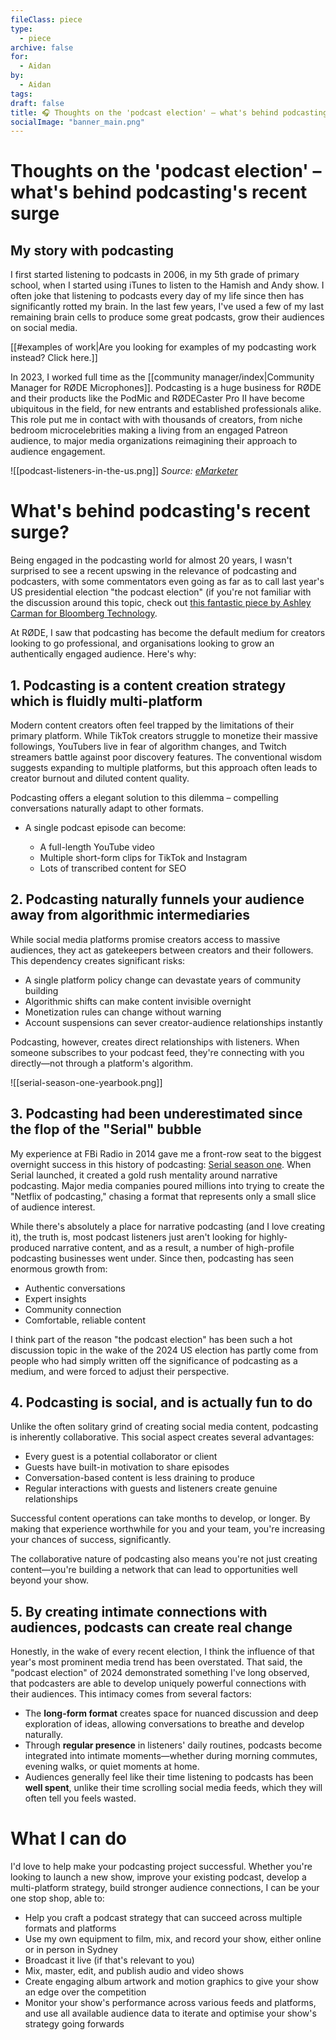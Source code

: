 ```yaml
---
fileClass: piece
type:
  - piece
archive: false
for:
  - Aidan
by:
  - Aidan
tags: 
draft: false
title: 🎧 Thoughts on the 'podcast election' – what's behind podcasting's recent surge?
socialImage: "banner_main.png"
---
```


# Thoughts on the 'podcast election' – what's behind podcasting's recent surge

## My story with podcasting

I first started listening to podcasts in 2006, in my 5th grade of primary school, when I started using iTunes to listen to the Hamish and Andy show. I often joke that listening to podcasts every day of my life since then has significantly rotted my brain. In the last few years, I've used a few of my last remaining brain cells to produce some great podcasts, grow their audiences on social media.

[[#examples of work|Are you looking for examples of my podcasting work instead? Click here.]] 

In 2023, I worked full time as the [[community manager/index|Community Manager for RØDE Microphones]]. Podcasting is a huge business for RØDE and their products like the PodMic and RØDECaster Pro II have become ubiquitous in the field, for new entrants and established professionals alike. This role put me in contact with with thousands of creators, from niche bedroom microcelebrities making a living from an engaged Patreon audience, to major media organizations reimagining their approach to audience engagement.  

![[podcast-listeners-in-the-us.png]]
*Source: [eMarketer](https://www.emarketer.com/content/global-podcast-listeners-forecast-2023)*

# What's behind podcasting's recent surge?

Being engaged in the podcasting world for almost 20 years, I wasn't surprised to see a recent upswing in the relevance of podcasting and podcasters, with some commentators even going as far as to call last year's US presidential election "the podcast election" (if you're not familiar with the discussion around this topic, check out [this fantastic piece by Ashley Carman for Bloomberg Technology](https://www.bloomberg.com/graphics/2025-youtube-podcast-men-for-trump/?accessToken=eyJhbGciOiJIUzI1NiIsInR5cCI6IkpXVCJ9.eyJzb3VyY2UiOiJTdWJzY3JpYmVyR2lmdGVkQXJ0aWNsZSIsImlhdCI6MTczNzU1Nzk2OCwiZXhwIjoxNzM4MTYyNzY4LCJhcnRpY2xlSWQiOiJTUUhRVDFUMEcxS1cwMCIsImJjb25uZWN0SWQiOiI2RjVFRDg4M0RCMDU0QUQwODc0QTE3MUNBOEI0MUY5NSJ9.Ag8Pgj7gV4exK7dyHbq0o11UKpSWK4P-LZaDOs_7iHc). 

At RØDE, I saw that podcasting has become the default medium for creators looking to go professional, and organisations looking to grow an authentically engaged audience. Here's why:

## 1. Podcasting is a content creation strategy which is fluidly multi-platform

Modern content creators often feel trapped by the limitations of their primary platform. While TikTok creators struggle to monetize their massive followings, YouTubers live in fear of algorithm changes, and Twitch streamers battle against poor discovery features. The conventional wisdom suggests expanding to multiple platforms, but this approach often leads to creator burnout and diluted content quality.

Podcasting offers a elegant solution to this dilemma – compelling conversations naturally adapt to other formats. 

- A single podcast episode can become:
    
    - A full-length YouTube video
    - Multiple short-form clips for TikTok and Instagram
    - Lots of transcribed content for SEO

## 2. Podcasting naturally funnels your audience away from algorithmic intermediaries

While social media platforms promise creators access to massive audiences, they act as gatekeepers between creators and their followers. This dependency creates significant risks:

- A single platform policy change can devastate years of community building
- Algorithmic shifts can make content invisible overnight
- Monetization rules can change without warning
- Account suspensions can sever creator-audience relationships instantly

Podcasting, however, creates direct relationships with listeners. When someone subscribes to your podcast feed, they're connecting with you directly—not through a platform's algorithm. 

![[serial-season-one-yearbook.png]]

## 3. Podcasting had been underestimated since the flop of the "Serial" bubble

My experience at FBi Radio in 2014 gave me a front-row seat to the biggest overnight success in this history of podcasting: [Serial season one](https://serialpodcast.org/season-one/). When Serial launched, it created a gold rush mentality around narrative podcasting. Major media companies poured millions into trying to create the "Netflix of podcasting," chasing a format that represents only a small slice of audience interest.

While there's absolutely a place for narrative podcasting (and I love creating it), the truth is, most podcast listeners just aren't looking for highly-produced narrative content, and as a result, a number of high-profile podcasting businesses went under. Since then, podcasting has seen enormous growth from:

- Authentic conversations
- Expert insights
- Community connection
- Comfortable, reliable content

I think part of the reason "the podcast election" has been such a hot discussion topic in the wake of the 2024 US election has partly come from people who had simply written off the significance of podcasting as a medium, and were forced to adjust their perspective.

## 4. Podcasting is social, and is actually fun to do

Unlike the often solitary grind of creating social media content, podcasting is inherently collaborative. This social aspect creates several advantages:

- Every guest is a potential collaborator or client
- Guests have built-in motivation to share episodes
- Conversation-based content is less draining to produce
- Regular interactions with guests and listeners create genuine relationships

Successful content operations can take months to develop, or longer. By making that experience worthwhile for you and your team, you're increasing your chances of success, significantly.

The collaborative nature of podcasting also means you're not just creating content—you're building a network that can lead to opportunities well beyond your show.

## 5. By creating intimate connections with audiences, podcasts can create real change

Honestly, in the wake of every recent election, I think the influence of that year's most prominent media trend has been overstated. That said, the "podcast election" of 2024 demonstrated something I've long observed, that podcasters are able to develop uniquely powerful connections with their audiences. This intimacy comes from several factors:

- The **long-form format** creates space for nuanced discussion and deep exploration of ideas, allowing conversations to breathe and develop naturally. 
- Through **regular presence** in listeners' daily routines, podcasts become integrated into intimate moments—whether during morning commutes, evening walks, or quiet moments at home. 
- Audiences generally feel like their time listening to podcasts has been **well spent**, unlike their time scrolling social media feeds, which they will often tell you feels wasted.

# What I can do

I'd love to help make your podcasting project successful. Whether you're looking to launch a new show, improve your existing podcast, develop a multi-platform strategy, build stronger audience connections, I can be your one stop shop, able to:

- Help you craft a podcast strategy that can succeed across multiple formats and platforms
- Use my own equipment to film, mix, and record your show, either online or in person in Sydney
- Broadcast it live (if that's relevant to you)
- Mix, master, edit, and publish audio and video shows
- Create engaging album artwork and motion graphics to give your show an edge over the competition
- Monitor your show's performance across various feeds and platforms, and use all available audience data to iterate and optimise your show's strategy going forwards


